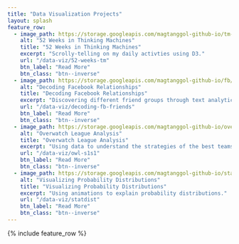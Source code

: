 ```yaml
---
title: "Data Visualization Projects"
layout: splash
feature_row:
  - image_path: https://storage.googleapis.com/magtanggol-github-io/tm-52/cover.gif
    alt: "52 Weeks in Thinking Machines"
    title: "52 Weeks in Thinking Machines"
    excerpt: "Scrolly-telling on my daily activties using D3."
    url: "/data-viz/52-weeks-tm"
    btn_label: "Read More"
    btn_class: "btn--inverse"
  - image_path: https://storage.googleapis.com/magtanggol-github-io/fb/Cover_Final.gif
    alt: "Decoding Facebook Relationships"
    title: "Decoding Facebook Relationships"
    excerpt: "Discovering different friend groups through text analytics."
    url: "/data-viz/decoding-fb-friends"
    btn_label: "Read More"
    btn_class: "btn--inverse"
  - image_path: https://storage.googleapis.com/magtanggol-github-io/overwatch/cover.gif
    alt: "Overwatch League Analysis"
    title: "Overwatch League Analysis"
    excerpt: "Using data to understand the strategies of the best teams in the league."
    url: "/data-viz/owl-s1s1"
    btn_label: "Read More"
    btn_class: "btn--inverse"
  - image_path: https://storage.googleapis.com/magtanggol-github-io/statdist/Cover.gif
    alt: "Visualizing Probability Distributions"
    title: "Visualizing Probability Distributions"
    excerpt: "Using animations to explain probability distributions."
    url: "/data-viz/statdist"
    btn_label: "Read More"
    btn_class: "btn--inverse"
---
```


{% include feature_row %}